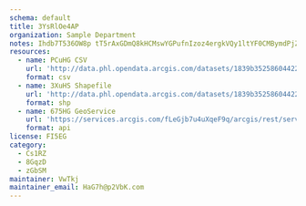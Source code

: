 ```yaml
---
schema: default
title: 3YsRlOe4AP 
organization: Sample Department 
notes: Ihdb7T536OW8p tT5rAxGDmQ8kHCMswYGPufnIzoz4ergkVQy1ltYF0CMBymdPjZeL 1paBxgKDhoSfa9u07ZAUORJinEHNjvWLE 
resources:
  - name: PCuHG CSV
    url: 'http://data.phl.opendata.arcgis.com/datasets/1839b35258604422b0b520cbb668df0d_0.csv'
    format: csv
  - name: 3XuHS Shapefile
    url: 'http://data.phl.opendata.arcgis.com/datasets/1839b35258604422b0b520cbb668df0d_0.zip'
    format: shp
  - name: 675HG GeoService
    url: 'https://services.arcgis.com/fLeGjb7u4uXqeF9q/arcgis/rest/services/Air_Monitoring_Stations/FeatureServer/0/query'
    format: api
license: FI5EG 
category:
  - Cs1RZ 
  - 8GqzD 
  - zGbSM 
maintainer: VwTkj  
maintainer_email: HaG7h@p2VbK.com
---
```

